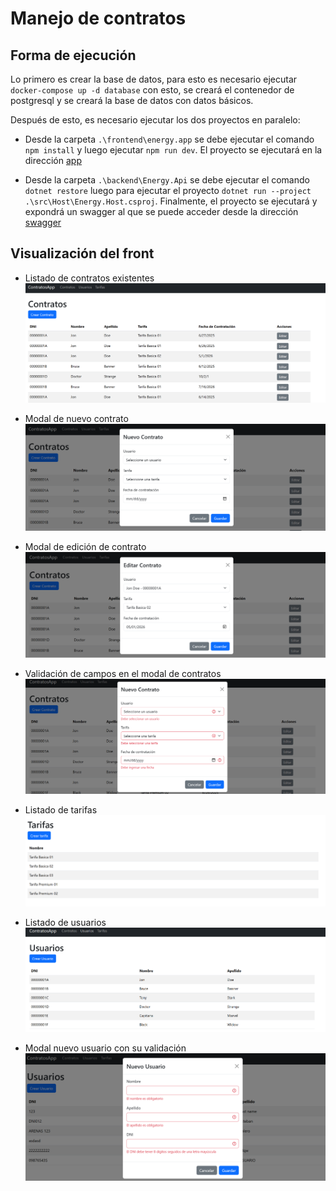 # Manejo de contratos

## Forma de ejecución
 
Lo primero es crear la base de datos, para esto es necesario ejecutar `docker-compose up -d database` con esto, se creará el contenedor de postgresql y se creará la base de datos con datos básicos.

Después de esto, es necesario ejecutar los dos proyectos en paralelo:

- Desde la carpeta `.\frontend\energy.app` se debe ejecutar el comando `npm install` y luego ejecutar `npm run dev`.
El proyecto se ejecutará en la dirección [app](http://localhost:5173/)


- Desde la carpeta `.\backend\Energy.Api` se debe ejecutar el comando `dotnet restore` luego para ejecutar el proyecto `dotnet run --project .\src\Host\Energy.Host.csproj`.
Finalmente, el proyecto se ejecutará y expondrá un swagger al que se puede acceder desde la dirección [swagger](http://localhost:5073/swagger/index.html)

## Visualización del front

- Listado de contratos existentes
![Listado de contratos](./images/ContratosListado.png)

- Modal de nuevo contrato
![Modal nuevo contrato](./images/ContratosNuevo.png)

- Modal de edición de contrato
![Modal editar contrato](./images/ContratosEditar.png)

- Validación de campos en el modal de contratos
![Modal editar contrato](./images/ContratosNuevoValidacion.png)

- Listado de tarifas
![Modal editar contrato](./images/TarifasListado.png)

- Listado de usuarios
![Modal editar contrato](./images/UsuariosListado.png)

- Modal nuevo usuario con su validación
![Modal editar contrato](./images/UsuariosNuevo.png)